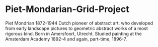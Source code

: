 # Piet-Mondarian-Grid-Project
Piet Mondrian 1872-1944 Dutch pioneer of abstract art, who developed from early landscape pictures to geometric abstract works of a most rigorous kind. Born in Amersfoort, Utrecht. Studied painting at the Amsterdam Academy 1892-4 and again, part-time, 1896-7.
